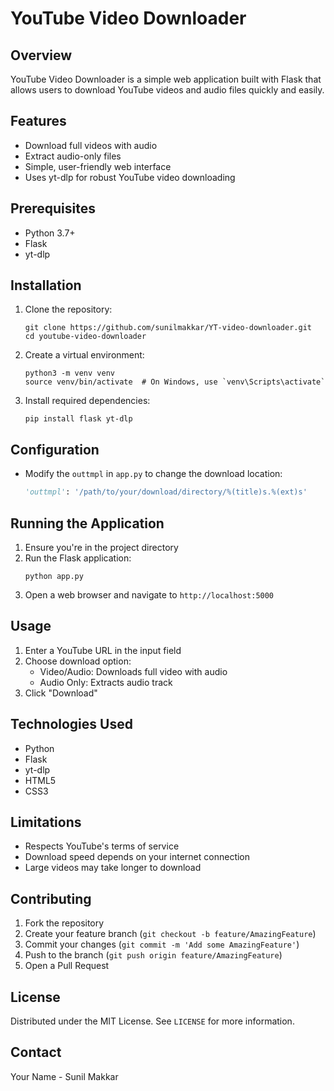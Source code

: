 # YouTube Video Downloader

## Overview

YouTube Video Downloader is a simple web application built with Flask that allows users to download YouTube videos and audio files quickly and easily.

## Features

- Download full videos with audio
- Extract audio-only files
- Simple, user-friendly web interface
- Uses yt-dlp for robust YouTube video downloading

## Prerequisites

- Python 3.7+
- Flask
- yt-dlp

## Installation

1. Clone the repository:
   ```
   git clone https://github.com/sunilmakkar/YT-video-downloader.git
   cd youtube-video-downloader
   ```

2. Create a virtual environment:
   ```
   python3 -m venv venv
   source venv/bin/activate  # On Windows, use `venv\Scripts\activate`
   ```

3. Install required dependencies:
   ```
   pip install flask yt-dlp
   ```

## Configuration

- Modify the `outtmpl` in `app.py` to change the download location:
  ```python
  'outtmpl': '/path/to/your/download/directory/%(title)s.%(ext)s'
  ```

## Running the Application

1. Ensure you're in the project directory
2. Run the Flask application:
   ```
   python app.py
   ```
3. Open a web browser and navigate to `http://localhost:5000`

## Usage

1. Enter a YouTube URL in the input field
2. Choose download option:
   - Video/Audio: Downloads full video with audio
   - Audio Only: Extracts audio track
3. Click "Download"

## Technologies Used

- Python
- Flask
- yt-dlp
- HTML5
- CSS3

## Limitations

- Respects YouTube's terms of service
- Download speed depends on your internet connection
- Large videos may take longer to download

## Contributing

1. Fork the repository
2. Create your feature branch (`git checkout -b feature/AmazingFeature`)
3. Commit your changes (`git commit -m 'Add some AmazingFeature'`)
4. Push to the branch (`git push origin feature/AmazingFeature`)
5. Open a Pull Request

## License

Distributed under the MIT License. See `LICENSE` for more information.

## Contact

Your Name - Sunil Makkar
